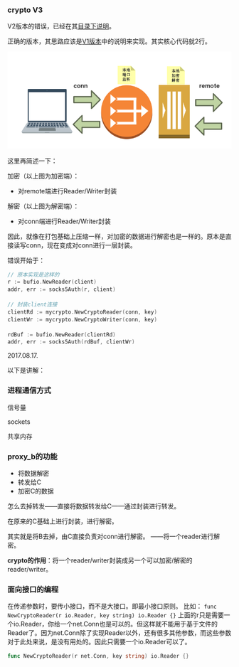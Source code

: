 

### crypto V3

V2版本的错误，已经在其[目录下说明](../cryptoSocks5-V2/crypto-v2.md)。

正确的版本，其思路应该是[V1版本](../cryptoSocks5-V1/cryptoSocks5.md)中的说明来实现。其实核心代码就2行。

![conn-remote-encrypt](../cryptoSocks5-V1/conn-remote.png)

这里再简述一下：

加密（以上图为加密端）：

* 对remote端进行Reader/Writer封装

解密（以上图为解密端）：

* 对conn端进行Reader/Writer封装



因此，就像在打包基础上压缩一样，对加密的数据进行解密也是一样的。原本是直接读写conn，现在变成对conn进行一层封装。

错误开始于：

```go
// 原本实现是这样的
r := bufio.NewReader(client)
addr, err := socks5Auth(r, client)

// 封装client连接
clientRd := mycrypto.NewCryptoReader(conn, key)
clientWr := mycrypto.NewCryptoWriter(conn, key)

rdBuf := bufio.NewReader(clientRd)
addr, err := socks5Auth(rdBuf, clientWr)

```

2017.08.17.



以下是讲解：

### 进程通信方式

信号量

sockets

共享内存

### proxy_b的功能

- 将数据解密
- 转发给C
- 加密C的数据



怎么去掉转发——直接将数据转发给C——通过封装进行转发。

在原来的C基础上进行封装，进行解密。

其实就是将B去掉，由C直接负责对conn进行解密。
——将一个reader进行解密。

**crypto的作用**：将一个reader/writer封装成另一个可以加密/解密的reader/writer。

### 面向接口的编程

在传递参数时，要传小接口，而不是大接口。即最小接口原则。
比如：
`func NewCryptoReader(r io.Reader, key string) io.Reader {}`
上面的r只是需要一个io.Reader，你给一个net.Conn也是可以的。但这样就不能用于基于文件的Reader了。因为net.Conn除了实现Reader以外，还有很多其他参数，而这些参数对于此处来说，是没有用处的。因此只需要一个io.Reader可以了。

```go
func NewCryptoReader(r net.Conn, key string) io.Reader {}
```





